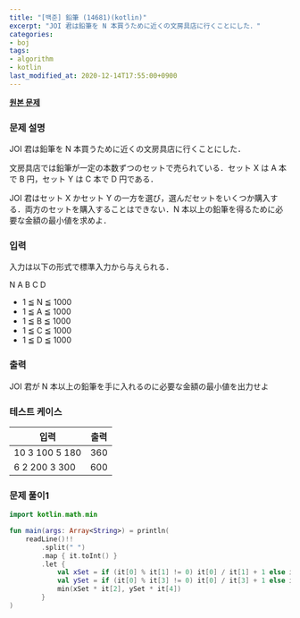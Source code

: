 ```yaml
---
title: "[백준] 鉛筆 (14681)(kotlin)"
excerpt: "JOI 君は鉛筆を N 本買うために近くの文房具店に行くことにした．"
categories:
- boj
tags:
- algorithm
- kotlin
last_modified_at: 2020-12-14T17:55:00+0900
---
```


**[원본 문제](https://www.acmicpc.net/problem/14681)**

### 문제 설명

JOI 君は鉛筆を N 本買うために近くの文房具店に行くことにした．

文房具店では鉛筆が一定の本数ずつのセットで売られている．セット X は A 本で B 円，セット Y は C 本で D 円である．

JOI 君はセット X かセット Y の一方を選び，選んだセットをいくつか購入する．両方のセットを購入することはできない．N 本以上の鉛筆を得るために必要な金額の最小値を求めよ．

### 입력

入力は以下の形式で標準入力から与えられる．

N A B C D

* 1 ≦ N ≦ 1000
* 1 ≦ A ≦ 1000
* 1 ≦ B ≦ 1000
* 1 ≦ C ≦ 1000
* 1 ≦ D ≦ 1000

### 출력

JOI 君が N 本以上の鉛筆を手に入れるのに必要な金額の最小値を出力せよ

### 테스트 케이스

|입력|출력|
|-----|-----|
|10 3 100 5 180|360|
|6 2 200 3 300|600|

### 문제 풀이1 
```kotlin
import kotlin.math.min

fun main(args: Array<String>) = println(
    readLine()!!
        .split(" ")
        .map { it.toInt() }
        .let {
            val xSet = if (it[0] % it[1] != 0) it[0] / it[1] + 1 else it[0] / it[1]
            val ySet = if (it[0] % it[3] != 0) it[0] / it[3] + 1 else it[0] / it[3]
            min(xSet * it[2], ySet * it[4])
        }
)
```
